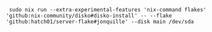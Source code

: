 ` sudo nix run --extra-experimental-features 'nix-command flakes' 'github:nix-community/disko#disko-install' -- --flake 'github:hatch01/server-flake#jonquille' --disk main /dev/sda`
